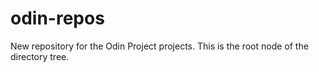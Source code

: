 # odin-repos
New repository for the Odin Project projects.
This is the root node of the directory tree.